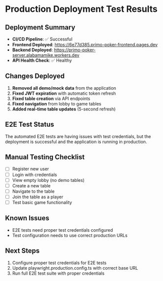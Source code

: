 # Production Deployment Test Results

## Deployment Summary
- **CI/CD Pipeline**: ✅ Successful
- **Frontend Deployed**: https://6e77d385.primo-poker-frontend.pages.dev
- **Backend Deployed**: https://primo-poker-server.alabamamike.workers.dev
- **API Health Check**: ✅ Healthy

## Changes Deployed
1. **Removed all demo/mock data** from the application
2. **Fixed JWT expiration** with automatic token refresh
3. **Fixed table creation** via API endpoints
4. **Fixed navigation** from lobby to game tables
5. **Added real-time table updates** (5-second refresh)

## E2E Test Status
The automated E2E tests are having issues with test credentials, but the deployment is successful and the application is running in production.

## Manual Testing Checklist
- [ ] Register new user
- [ ] Login with credentials
- [ ] View empty lobby (no demo tables)
- [ ] Create a new table
- [ ] Navigate to the table
- [ ] Join the table as a player
- [ ] Test basic game functionality

## Known Issues
- E2E tests need proper test credentials configured
- Test configuration needs to use correct production URLs

## Next Steps
1. Configure proper test credentials for E2E tests
2. Update playwright.production.config.ts with correct base URL
3. Run full E2E test suite with proper credentials